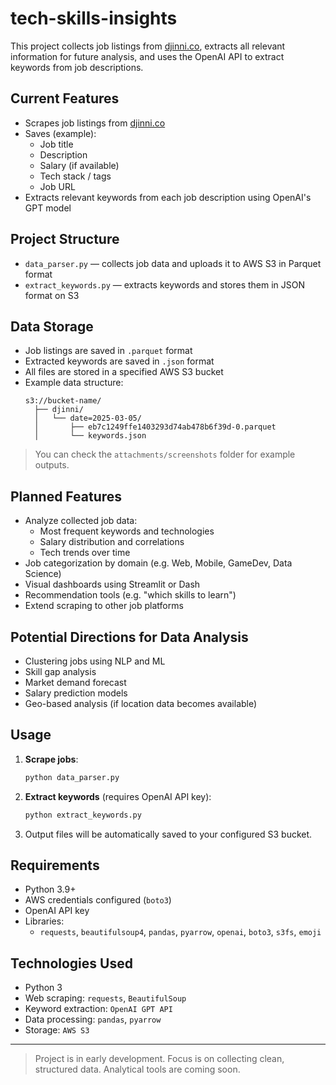 # tech-skills-insights

This project collects job listings from [djinni.co](https://djinni.co), extracts all relevant information for future analysis, and uses the OpenAI API to extract keywords from job descriptions.

## Current Features

- Scrapes job listings from [djinni.co](https://djinni.co)
- Saves (example):
  - Job title
  - Description
  - Salary (if available)
  - Tech stack / tags
  - Job URL
- Extracts relevant keywords from each job description using OpenAI's GPT model

## Project Structure

- `data_parser.py` — collects job data and uploads it to AWS S3 in Parquet format
- `extract_keywords.py` — extracts keywords and stores them in JSON format on S3

## Data Storage

- Job listings are saved in `.parquet` format
- Extracted keywords are saved in `.json` format
- All files are stored in a specified AWS S3 bucket
- Example data structure:
  ```
  s3://bucket-name/
    ├── djinni/
    │   └── date=2025-03-05/
    │       ├── eb7c1249ffe1403293d74ab478b6f39d-0.parquet
    │       └── keywords.json
  ```

> You can check the `attachments/screenshots` folder for example outputs.

## Planned Features

- Analyze collected job data:
  - Most frequent keywords and technologies
  - Salary distribution and correlations
  - Tech trends over time
- Job categorization by domain (e.g. Web, Mobile, GameDev, Data Science)
- Visual dashboards using Streamlit or Dash
- Recommendation tools (e.g. "which skills to learn")
- Extend scraping to other job platforms

## Potential Directions for Data Analysis

- Clustering jobs using NLP and ML
- Skill gap analysis
- Market demand forecast
- Salary prediction models
- Geo-based analysis (if location data becomes available)

## Usage

1. **Scrape jobs**:
   ```bash
   python data_parser.py
   ```

2. **Extract keywords** (requires OpenAI API key):
   ```bash
   python extract_keywords.py
   ```

3. Output files will be automatically saved to your configured S3 bucket.

## Requirements

- Python 3.9+
- AWS credentials configured (`boto3`)
- OpenAI API key
- Libraries:
  - `requests`, `beautifulsoup4`, `pandas`, `pyarrow`, `openai`, `boto3`, `s3fs`,  `emoji`

## Technologies Used

- Python 3
- Web scraping: `requests`, `BeautifulSoup`
- Keyword extraction: `OpenAI GPT API`
- Data processing: `pandas`, `pyarrow`
- Storage: `AWS S3`

---

> Project is in early development. Focus is on collecting clean, structured data. Analytical tools are coming soon.
